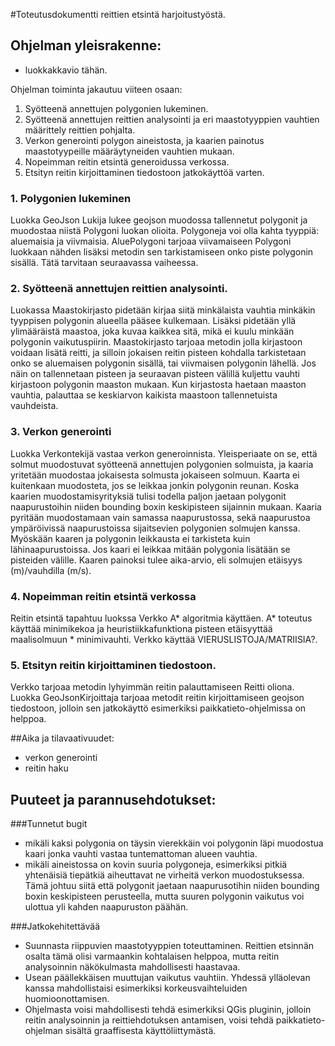 #Toteutusdokumentti reittien etsintä harjoitustyöstä.

## Ohjelman yleisrakenne:

- luokkakkavio tähän.

Ohjelman toiminta jakautuu viiteen osaan:

1. Syötteenä annettujen polygonien lukeminen. 
2. Syötteenä annettujen reittien analysointi ja eri maastotyyppien vauhtien määrittely reittien pohjalta.
3. Verkon generointi polygon aineistosta, ja kaarien painotus maastotyypeille määräytyneiden vauhtien mukaan.
4. Nopeimman reitin etsintä generoidussa verkossa.
5. Etsityn reitin kirjoittaminen tiedostoon jatkokäyttöä varten.

### 1. Polygonien lukeminen
Luokka GeoJson Lukija lukee geojson muodossa tallennetut polygonit ja muodostaa niistä Polygoni luokan olioita. 
Polygoneja voi olla kahta tyyppiä: aluemaisia ja viivmaisia. AluePolygoni tarjoaa viivamaiseen Polygoni luokkaan nähden lisäksi metodin sen tarkistamiseen onko piste polygonin sisällä. Tätä tarvitaan seuraavassa vaiheessa.

### 2. Syötteenä annettujen reittien analysointi.
Luokassa Maastokirjasto pidetään kirjaa siitä minkälaista vauhtia minkäkin tyyppisen polygonin alueella pääsee kulkemaan. Lisäksi pidetään yllä ylimääräistä maastoa, joka kuvaa kaikkea sitä, mikä ei kuulu minkään polygonin vaikutuspiirin. Maastokirjasto tarjoaa metodin jolla kirjastoon voidaan lisätä reitti, ja silloin jokaisen reitin pisteen kohdalla tarkistetaan onko se aluemaisen polygonin sisällä, tai viivmaisen polygonin lähellä. Jos näin on tallennetaan pisteen ja seuraavan pisteen välillä kuljettu vauhti kirjastoon polygonin maaston mukaan. Kun kirjastosta haetaan maaston vauhtia, palauttaa se keskiarvon kaikista maastoon tallennetuista vauhdeista.

### 3. Verkon generointi
Luokka Verkontekijä vastaa verkon generoinnista. Yleisperiaate on se, että solmut muodostuvat syötteenä annettujen polygonien solmuista, ja kaaria yritetään muodostaa jokaisesta solmusta jokaiseen solmuun. Kaarta ei kuitenkaan muodosteta, jos se leikkaa jonkin polygonin reunan. Koska kaarien muodostamisyrityksiä tulisi todella paljon jaetaan polygonit naapurustoihin niiden bounding boxin keskipisteen sijainnin mukaan. Kaaria pyritään muodostamaan vain samassa naapurustossa, sekä naapurustoa ympäröivissä naapurustoissa sijaitsevien polygonien solmujen kanssa. Myöskään kaaren ja polygonin leikkausta ei tarkisteta kuin lähinaapurustoissa. Jos kaari ei leikkaa mitään polygonia lisätään se pisteiden välille. Kaaren painoksi tulee aika-arvio, eli solmujen etäisyys (m)/vauhdilla (m/s).

### 4. Nopeimman reitin etsintä verkossa
Reitin etsintä tapahtuu luokssa Verkko A* algoritmia käyttäen. A* toteutus käyttää minimikekoa ja heuristiikkafunktiona pisteen etäisyyttää maalisolmuun * minimivauhti. Verkko käyttää VIERUSLISTOJA/MATRIISIA?.

### 5. Etsityn reitin kirjoittaminen tiedostoon.
Verkko tarjoaa metodin lyhyimmän reitin palauttamiseen Reitti oliona. Luokka GeoJsonKirjoittaja tarjoaa metodit reitin kirjoittamiseen geojson tiedostoon, jolloin sen jatkokäyttö esimerkiksi paikkatieto-ohjelmissa on helppoa.


##Aika ja tilavaativuudet:

* verkon generointi
* reitin haku


## Puuteet ja parannusehdotukset:

###Tunnetut bugit
* mikäli kaksi polygonia on täysin vierekkäin voi polygonin läpi muodostua kaari jonka vauhti vastaa tuntemattoman alueen vauhtia.
* mikäli aineistossa on kovin suuria polygoneja, esimerkiksi pitkiä yhtenäisiä tiepätkiä aiheuttavat ne virheitä verkon muodostuksessa. Tämä johtuu siitä että polygonit jaetaan naapurusotihin niiden bounding boxin keskipisteen perusteella, mutta suuren polygonin vaikutus voi ulottua yli kahden naapuruston päähän.


###Jatkokehitettävää
* Suunnasta riippuvien maastotyyppien toteuttaminen. Reittien etsinnän osalta tämä olisi varmaankin kohtalaisen helppoa, mutta reitin analysoinnin näkökulmasta mahdollisesti haastavaa.
* Usean päällekkäisen muuttujan vaikutus vauhtiin. Yhdessä ylläolevan kanssa mahdollistaisi esimerkiksi korkeusvaihteluiden huomioonottamisen.
* Ohjelmasta voisi mahdollisesti tehdä esimerkiksi QGis pluginin, jolloin reitin analysoinnin ja reittiehdotuksen antamisen, voisi tehdä paikkatieto-ohjelman sisältä graaffisesta käyttöliittymästä.




